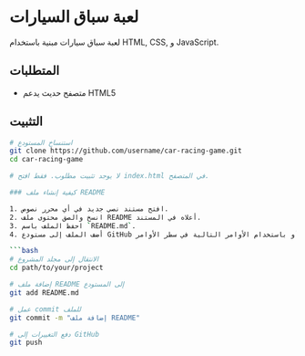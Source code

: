 # لعبة سباق السيارات

لعبة سباق سيارات مبنية باستخدام HTML, CSS, و JavaScript.

## المتطلبات

- متصفح حديث يدعم HTML5

## التثبيت

```bash
# استنساخ المستودع
git clone https://github.com/username/car-racing-game.git
cd car-racing-game

# لا يوجد تثبيت مطلوب. فقط افتح index.html في المتصفح.

### كيفية إنشاء ملف README

1. افتح مستند نصي جديد في أي محرر نصوص.
2. انسخ والصق محتوى ملف README أعلاه في المستند.
3. احفظ الملف باسم `README.md`.
4. أضف الملف إلى مستودع GitHub الخاص بك عن طريق رفعه إلى المستودع أو باستخدام الأوامر التالية في سطر الأوامر:

```bash
# الانتقال إلى مجلد المشروع
cd path/to/your/project

# إضافة ملف README إلى المستودع
git add README.md

# عمل commit للملف
git commit -m "إضافة ملف README"

# دفع التغييرات إلى GitHub
git push


